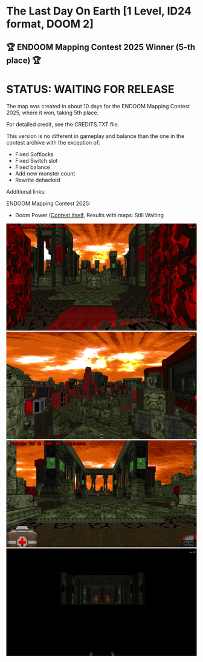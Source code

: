 # The Last Day On Earth [1 Level, ID24 format, DOOM 2]
## 🏆 ENDOOM Mapping Contest 2025 Winner (5-th place) 🏆

# STATUS: WAITING FOR RELEASE

The map was created in about 10 days for the ENDOOM Mapping Contest 2025, where it won, taking 5th place.

For detailed credit, see the CREDITS.TXT file.

This version is no different in gameplay and balance than the one in the contest archive with the exception of:

* Fixed Softlocks
* Fixed Switch slot 
* Fixed balance
* Add new monster count
* Rewrite dehacked

Additional links:

ENDOOM Mapping Contest 2025:
- Doom Power ([Contest itself](https://i.iddqd.ru/viewtopic.php?t=2720), Results with maps: Still Waiting


![Screen1](./Screens/SCREEN1.jpg)
![Screen2](./Screens/SCREEN2.jpg)
![Screen3](./Screens/SCREEN3.jpg)
![Screen4](./Screens/SCREEN4.jpg)

